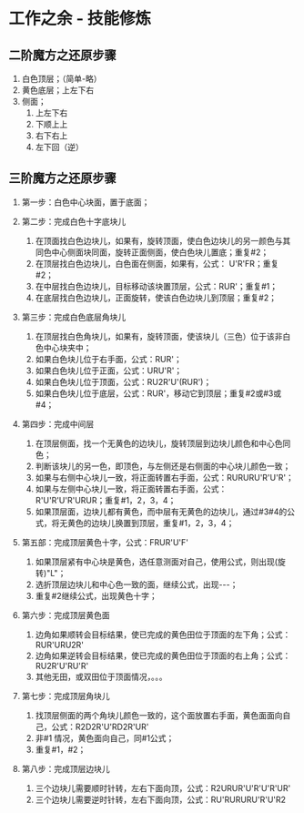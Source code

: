 # 工作之余 - 技能修炼

## 二阶魔方之还原步骤

1. 白色顶层；（简单-略）
1. 黄色底层；上左下右
1. 侧面；
    1. 上左下右
    1. 下顺上上
    1. 右下右上
    1. 左下回（逆）

## 三阶魔方之还原步骤

1. 第一步：白色中心块面，置于底面；

1. 第二步：完成白色十字底块儿

    1. 在顶面找白色边块儿，如果有，旋转顶面，使白色边块儿的另一颜色与其同色中心侧面块同面，旋转正面侧面，使白色块儿置底；重复#2；
    1. 在顶层找白色边块儿，白色面在侧面，如果有，公式： U'R'FR；重复#2；
    1. 在中层找白色边块儿，目标移动该块置顶层，公式：RUR'；重复#1；
    1. 在底层找白色边块儿，正面旋转，使该白色边块儿到顶层；重复#2；

1. 第三步：完成白色底层角块儿

    1. 在顶层找白色角块儿，如果有，旋转顶面，使该块儿（三色）位于该非白色中心块夹中；
    1. 如果白色块儿位于右手面，公式：RUR'；
    1. 如果白色块儿位于正面，公式：URU'R'；
    1. 如果白色块儿位于顶面，公式：RU2R'U'(RUR')；
    1. 如果白色块儿位于底层，公式：RUR'，移动它到顶层；重复#2或#3或#4；

1. 第四步：完成中间层

    1. 在顶层侧面，找一个无黄色的边块儿，旋转顶层到边块儿颜色和中心色同色；
    1. 判断该块儿的另一色，即顶色，与左侧还是右侧面的中心块儿颜色一致；
    1. 如果与右侧中心块儿一致，将正面转置右手面，公式：RURURU'R'U'R'；
    1. 如果与左侧中心块儿一致，将正面转置右手面，公式：R'U'R'U'R'URUR；重复#1，2，3，4；
    1. 如果顶层面，边块儿都有黄色，而中层有无黄色的边块儿，通过#3#4的公式，将无黄色的边块儿换置到顶层，重复#1，2，3，4；

1. 第五部：完成顶层黄色十字，公式：FRUR'U'F'

    1. 如果顶层紧有中心块是黄色，选任意测面对自己，使用公式，则出现(旋转)"L"；
    1. 选折顶层边块儿和中心色一致的面，继续公式，出现---；
    1. 重复#2继续公式，出现黄色十字；

1. 第六步：完成顶层黄色面

    1. 边角如果顺转会目标结果，使已完成的黄色田位于顶面的左下角；公式：RUR'URU2R'
    1. 边角如果逆转会目标结果，使已完成的黄色田位于顶面的右上角；公式：RU2R'U'RU'R'
    1. 其他无田，或双田位于顶面情况，。。。

1. 第七步：完成顶层角块儿

    1. 找顶层侧面的两个角块儿颜色一致的，这个面放置右手面，黄色面面向自己，公式：R2D2R'U'RD2R'UR'
    1. 非#1 情况，黄色面向自己，同#1公式；
    1. 重复#1，#2；

1. 第八步：完成顶层边块儿

    1. 三个边块儿需要顺时针转，左右下面向顶，公式：R2URUR'U'R'U'R'UR'
    1. 三个边块儿需要逆时针转，左右下面向顶，公式：RU'RURURU'R'U'R2